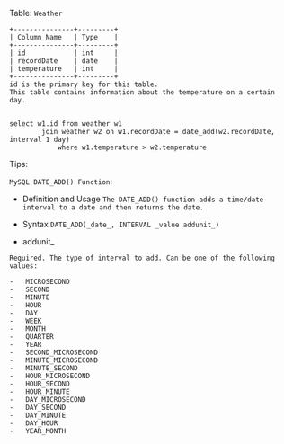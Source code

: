 
Table: `Weather`
```
+---------------+---------+
| Column Name   | Type    |
+---------------+---------+
| id            | int     |
| recordDate    | date    |
| temperature   | int     |
+---------------+---------+
id is the primary key for this table.
This table contains information about the temperature on a certain day.
```

```mysql

select w1.id from weather w1
        join weather w2 on w1.recordDate = date_add(w2.recordDate, interval 1 day)
            where w1.temperature > w2.temperature
```

Tips:

`MySQL DATE_ADD() Function`:

- Definition and Usage
`The DATE_ADD() function adds a time/date interval to a date and then returns the date.`

- Syntax
`DATE_ADD(_date_, INTERVAL _value addunit_)`

- addunit_
```  
Required. The type of interval to add. Can be one of the following values:

-   MICROSECOND
-   SECOND
-   MINUTE
-   HOUR
-   DAY
-   WEEK
-   MONTH
-   QUARTER
-   YEAR
-   SECOND_MICROSECOND
-   MINUTE_MICROSECOND
-   MINUTE_SECOND
-   HOUR_MICROSECOND
-   HOUR_SECOND
-   HOUR_MINUTE
-   DAY_MICROSECOND
-   DAY_SECOND
-   DAY_MINUTE
-   DAY_HOUR
-   YEAR_MONTH
```


